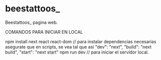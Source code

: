 # beestattoos_
Beestattoos_ pagina web.

COMANDOS PARA INICIAR EN LOCAL

npm install next react react-dom // para instalar dependencias necesarias
asegurate que en scripts, se vea tal que asi
    "dev": "next",
    "build": "next build",
    "start": "next start"
 npm run dev // para iniciar el servidor local.
